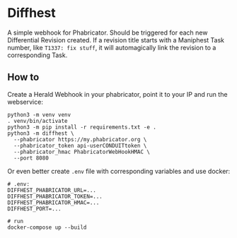 Diffhest
===
A simple webhook for Phabricator. Should be triggered for each new Differential Revision created. If a revision title starts with a Maniphest Task number, like `T1337: fix stuff`, it will automagically link the revision to a corresponding Task.

## How to
Create a Herald Webhook in your phabricator, point it to your IP and run the webservice:
```
python3 -m venv venv
. venv/bin/activate
python3 -m pip install -r requirements.txt -e .
python3 -m diffhest \
  --phabricator https://my.phabricator.org \
  --phabricator_token api-userCONDUITtoken \
  --phabricator_hmac PhabricatorWebHookHMAC \
  --port 8080
```
Or even better create `.env` file with corresponding variables and use docker:
```
# .env:
DIFFHEST_PHABRICATOR_URL=...
DIFFHEST_PHABRICATOR_TOKEN=...
DIFFHEST_PHABRICATOR_HMAC=...
DIFFHEST_PORT=...

# run
docker-compose up --build
```
